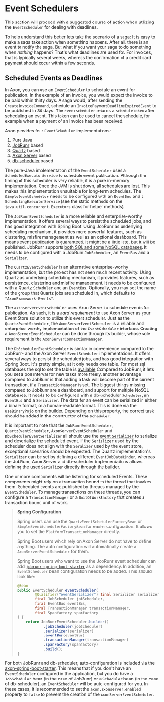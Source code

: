 # Event Schedulers

This section will proceed with a suggested course of action when utilizing the `EventScheduler` for dealing with deadlines.

To help understand this better lets take the scenario of a saga: 
It is easy to make a saga take action when something happens. 
After all, there is an event to notify the saga. But what if you want your saga to do something when _nothing_ happens? 
That's what deadlines are used for. 
For invoices, that is typically several weeks, whereas the confirmation of a credit card payment should occur within a few seconds.

## Scheduled Events as Deadlines

In Axon, you can use an `EventScheduler` to schedule an event for publication. In the example of an invoice, you would expect the invoice to be paid within thirty days. A saga would, after sending the `CreateInvoiceCommand`, schedule an `InvoicePaymentDeadlineExpiredEvent` to be published in 30 days. The `EventScheduler` returns a `ScheduleToken` after scheduling an event. This token can be used to cancel the schedule, for example when a payment of an Invoice has been received.

Axon provides four `EventScheduler` implementations:

 1. Pure Java
 2. [JobRunr](https://www.jobrunr.io/) based
 3. [Quartz](http://www.quartz-scheduler.org/) based
 4. [Axon Server](../../axon-server/introduction.md) based
 5. [db-scheduler](https://github.com/kagkarlsson/db-scheduler) based

The pure-Java implementation of the `EventScheduler` uses a `ScheduledExecutorService` to schedule event publication. 
Although the timing of this scheduler is very reliable, it is a pure in-memory implementation. 
Once the JVM is shut down, all schedules are lost. 
This makes this implementation unsuitable for long-term schedules.
The `SimpleEventScheduler` needs to be configured with an `EventBus` and a `SchedulingExecutorService` \(see the static methods on the `java.util.concurrent.Executors` class for helper methods\).

The `JobRunrEventScheduler` is a more reliable and enterprise-worthy implementation.
It offers several ways to persist the scheduled jobs, and has good integration with Spring Boot.
Using JobRunr as underlying scheduling mechanism, it provides more powerful features, such as clustering, misfire management as well as an optional dashboard.
This means event publication is guaranteed. It might be a little late, but it will be published.
JobRunr supports [both SQL and some NoSQL databases](https://www.jobrunr.io/en/documentation/installation/storage/).
It needs to be configured with a JobRunr `JobScheduler`, an `EventBus` and a `Serializer`.

The `QuartzEventScheduler` is an alternative enterprise-worthy implementation, but the project has not seen much recent activity. 
Using Quartz as underlying scheduling mechanism, it provides features, such as persistence, clustering and misfire management.
It needs to be configured with a Quartz `Scheduler` and an `EventBus`. 
Optionally, you may set the name of the group that Quartz jobs are scheduled in, which defaults to `"AxonFramework-Events"`.

The `AxonServerEventScheduler` uses Axon Server to schedule events for publication.
As such, it is a *hard requirement* to use Axon Server as your Event Store solution to utilize this event scheduler.
Just as the `QuartzEventScheduler`, the `AxonServerEventScheduler` is a reliable and enterprise-worthy implementation of the `EventScheduler` interface.
Creating a `AxonServerEventScheduler` can be done through its builder, whose sole requirement is the `AxonServerConnectionManager`.

The `DbSchedulerEventScheduler` is similar in convenience compared to the JobRunr- and the Axon Server `EventScheduler` implementations.
It offers several ways to persist the scheduled jobs, and has good integration with Spring Boot.
It's pretty simple, at it only needs one table. For most sql databases the sql to set the table is [available](https://github.com/kagkarlsson/db-scheduler/tree/master/db-scheduler/src/test/resources/com/github/kagkarlsson/scheduler)
Compared to JobRunr, it lets you set a poll interval for new tasks more freely.
another advantage compared to JobRunr is that adding a task will become part of the current transaction, if a `TransactionManager` is set.
The biggest things missing compared to JobRunr are a dashboard, and support for multiple NoSQL databases.
It needs to be configured with a db-scheduler `Scheduler`, an `EventBus` and a `Serializer`.
The data for an event can be serialized in either a binary format, or a human-readable format. This is done via the `useBinaryPojo` on the builder.
Depending on this property, the correct task should be added in the constructor of the `Scheduler`.

It is important to note that the `JubRunrEventScheduler`, `QuartzEventScheduler`, `AxonServerEventScheduler` and `DbSchedulerEventSerializer` all should use the [event `Serializer`](../serialization.md#event-serialization) to serialize and deserialize the scheduled event.
If the `Serializer` used by the scheduler does not align with the `Seralizer` used by the event store, exceptional scenarios should be expected.
The Quartz implementation's `Serializer` can be set by defining a different `EventJobDataBinder`, whereas the JobRunr, Axon Server and db-scheduler implementations allows defining the used `Serializer` directly through the builder.

One or more components will be listening for scheduled Events. 
These components might rely on a transaction bound to the thread that invokes them. 
Scheduled events are published by threads managed by the `EventScheduler`. 
To manage transactions on these threads, you can configure a `TransactionManager` or a `UnitOfWorkFactory` that creates a transaction bound unit of work.

> **Spring Configuration**
>
> Spring users can use the `QuartzEventSchedulerFactoryBean` or `SimpleEventSchedulerFactoryBean` for easier configuration. 
> It allows you to set the `PlatformTransactionManager` directly.
>
> Spring Boot users which rely on Axon Server do not have to define anything.
> The auto configuration will automatically create a `AxonServerEventScheduler` for them.
> 
> Spring Boot users who want to use the JobRunr event scheduler can add [`jobrunr-spring-boot-starter`](https://mvnrepository.com/artifact/org.jobrunr/jobrunr-spring-boot-starter) as a dependency.
> In addition, an `EventScheduler` bean configuration needs to be added. This should look like:
> ```java
> @Bean
> public EventScheduler eventScheduler(
>         @Qualifier("eventSerializer") final Serializer serializer,
>         final JobScheduler jobScheduler,
>         final EventBus eventBus,
>         final TransactionManager transactionManager,
>         final Spanfactory spanfactory
> ) {
>     return JobRunrEventScheduler.builder()
>             .jobScheduler(jobScheduler)
>             .serializer(serializer)
>             .eventBus(eventBus)
>             .transactionManager(transactionManager)
>             .spanFactory(spanfactory)
>             .build();
> }
> ```

For both JobRunr and db-scheduler, auto-configuration is included via the [axon-spring-boot-starter](https://github.com/AxonFramework/AxonFramework/tree/master/spring-boot-starter). 
This means that if you don't have an `EventScheduler` configured in the application, but you do have a `JobScheduler` bean (in the case of JobRunr) or a `Scheduler` bean (in the case of db-scheduler), an `EventScheduler` will be auto-configured for you. 
In these cases, it is recommended to set the `axon.axonserver.enabled` property to `false` to prevent the creation of the `AxonServerEventScheduler`. 